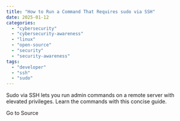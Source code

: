 ```yaml
---
title: "How to Run a Command That Requires sudo via SSH"
date: 2025-01-12
categories: 
  - "cybersecurity"
  - "cybersecurity-awareness"
  - "linux"
  - "open-source"
  - "security"
  - "security-awareness"
tags: 
  - "developer"
  - "ssh"
  - "sudo"
---
```


Sudo via SSH lets you run admin commands on a remote server with elevated privileges. Learn the commands with this concise guide.

Go to Source

